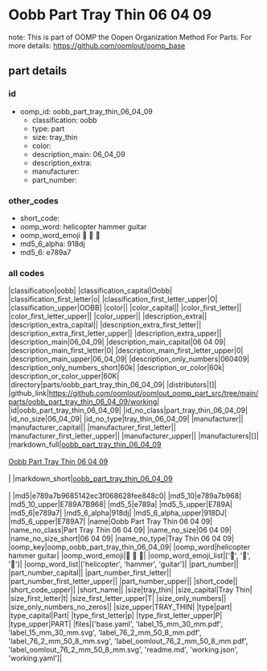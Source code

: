 # Oobb Part Tray Thin 06 04 09  

note: This is part of OOMP the Oopen Organization Method For Parts. For more details: https://github.com/oomlout/oomp_base

##  part details





### id
* oomp_id: oobb_part_tray_thin_06_04_09
  * classification: oobb
  * type: part
  * size: tray_thin
  * color: 
  * description_main: 06_04_09
  * description_extra: 
  * manufacturer: 
  * part_number: 

### other_codes
* short_code: 
* oomp_word: helicopter hammer guitar
* oomp_word_emoji :helicopter: :hammer: :guitar:
* md5_6_alpha: 918dj
* md5_6: e789a7

### all codes 
|classification|oobb|
|classification_capital|Oobb|
|classification_first_letter|o|
|classification_first_letter_upper|O|
|classification_upper|OOBB|
|color||
|color_capital||
|color_first_letter||
|color_first_letter_upper||
|color_upper||
|description_extra||
|description_extra_capital||
|description_extra_first_letter||
|description_extra_first_letter_upper||
|description_extra_upper||
|description_main|06_04_09|
|description_main_capital|06 04 09|
|description_main_first_letter|0|
|description_main_first_letter_upper|0|
|description_main_upper|06_04_09|
|description_only_numbers|060409|
|description_only_numbers_short|60k|
|description_or_color|60k|
|description_or_color_upper|60K|
|directory|parts/oobb_part_tray_thin_06_04_09|
|distributors|[]|
|github_link|https://github.com/oomlout/oomlout_oomp_part_src/tree/main/parts/oobb_part_tray_thin_06_04_09/working|
|id|oobb_part_tray_thin_06_04_09|
|id_no_class|part_tray_thin_06_04_09|
|id_no_size|06_04_09|
|id_no_type|tray_thin_06_04_09|
|manufacturer||
|manufacturer_capital||
|manufacturer_first_letter||
|manufacturer_first_letter_upper||
|manufacturer_upper||
|manufacturers|[]|
|markdown_full|[oobb_part_tray_thin_06_04_09](https://github.com/oomlout/oomlout_oomp_part_src/tree/main/parts/oobb_part_tray_thin_06_04_09/working)<br>[](https://github.com/oomlout/oomlout_oomp_part_src/tree/main/parts/oobb_part_tray_thin_06_04_09/working)<br>[Oobb Part Tray Thin 06 04 09](https://github.com/oomlout/oomlout_oomp_part_src/tree/main/parts/oobb_part_tray_thin_06_04_09/working)<br><br>|
|markdown_short|[oobb_part_tray_thin_06_04_09](https://github.com/oomlout/oomlout_oomp_part_src/tree/main/parts/oobb_part_tray_thin_06_04_09/working)<br><br>|
|md5|e789a7b9685142ec3f068628fee848c0|
|md5_10|e789a7b968|
|md5_10_upper|E789A7B968|
|md5_5|e789a|
|md5_5_upper|E789A|
|md5_6|e789a7|
|md5_6_alpha|918dj|
|md5_6_alpha_upper|918DJ|
|md5_6_upper|E789A7|
|name|Oobb Part Tray Thin 06 04 09|
|name_no_class|Part Tray Thin 06 04 09|
|name_no_size|06 04 09|
|name_no_size_short|06 04 09|
|name_no_type|Tray Thin 06 04 09|
|oomp_key|oomp_oobb_part_tray_thin_06_04_09|
|oomp_word|helicopter hammer guitar|
|oomp_word_emoji|:helicopter: :hammer: :guitar:|
|oomp_word_emoji_list|[':helicopter:', ':hammer:', ':guitar:']|
|oomp_word_list|['helicopter', 'hammer', 'guitar']|
|part_number||
|part_number_capital||
|part_number_first_letter||
|part_number_first_letter_upper||
|part_number_upper||
|short_code||
|short_code_upper||
|short_name||
|size|tray_thin|
|size_capital|Tray Thin|
|size_first_letter|t|
|size_first_letter_upper|T|
|size_only_numbers||
|size_only_numbers_no_zeros||
|size_upper|TRAY_THIN|
|type|part|
|type_capital|Part|
|type_first_letter|p|
|type_first_letter_upper|P|
|type_upper|PART|
|files|['base.yaml', 'label_15_mm_30_mm.pdf', 'label_15_mm_30_mm.svg', 'label_76_2_mm_50_8_mm.pdf', 'label_76_2_mm_50_8_mm.svg', 'label_oomlout_76_2_mm_50_8_mm.pdf', 'label_oomlout_76_2_mm_50_8_mm.svg', 'readme.md', 'working.json', 'working.yaml']|

